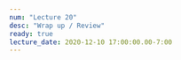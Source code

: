 ```yaml
---
num: "Lecture 20"
desc: "Wrap up / Review"
ready: true
lecture_date: 2020-12-10 17:00:00.00-7:00
---
```

